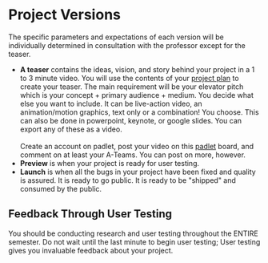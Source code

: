 # Project Versions

The specific parameters and expectations of each version will be individually determined in consultation with the professor except for the teaser.

* **A teaser** contains the ideas, vision, and story behind your project in a 1 to 3 minute video. You will use the contents of your [project plan](./) to create your teaser. The main requirement will be your elevator pitch which is your concept + primary audience + medium. You decide what else you want to include. It can be live-action video, an animation/motion graphics, text only or a combination! You choose. This can also be done in powerpoint, keynote, or google slides. You can export any of these as a video. \
  \
  Create an account on padlet, post your video on this [padlet](https://padlet.com/dd1849/sp22duffteasers) board, and comment on at least your A-Teams. You can post on more, however.
* **Preview** is when your project is ready for user testing.
* **Launch** is when all the bugs in your project have been fixed and quality is assured. It is ready to go public. It is ready to be "shipped" and consumed by the public.

## Feedback Through User Testing

You should be conducting research and user testing throughout the ENTIRE semester. Do not wait until the last minute to begin user testing; User testing gives you invaluable feedback about your project.
